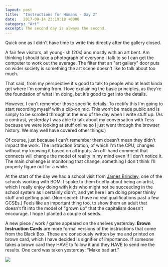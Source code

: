 ```yaml
---
layout: post
title:  "Instructions for Humans - Day 2"
date:   2017-09-14 23:19:18 +0000
category: "Art"
excerpt: The second day is always the second.
---
```


Quick one as I didn't have time to write this directly after the gallery closed. 

A fair few visitors, all young-ish (20s) and mostly with an art bent. Am thinking I should take a photograph of everyone I talk to so I can get the computer to work out the average. The filter that an "art gallery" door puts on wider society is something the art scene doesn't like to talk about too much. 

That said, from my perspective it's good to talk to people who at least kinda get where I'm coming from. I love explaining the basic principles, as they're the foundation of what I'm doing, but it's good to get into the details. 

However, I can't remember those specific details. To rectify this I'm going to start recording myself with a clip-on mic. This won't be made public and is simply to be scrolled through at the end of the day when I write stuff up. (As a contrast, yesterday I was able to talk about my conversation with Tess because we were looking at stuff online so I just went through the browser history. We may well have covered other things.)

Of course, just because I can't remember them doesn't mean they didn't impact the work. The Instruction Station, of which I'm the CPU, changes without my knowing it based on all inputs. An off-hand comment that connects will change the model of reality in my mind even if I don't notice it. The main challenge is monitoring that change, something I don't think I'll properly figure out for a while. 

At the start of the day we had a school visit from [James Brindley](http://www.jamesbrindley.bham.sch.uk), one of the schools working with BOM. I spoke to them briefly about being an artist, which I really enjoy doing with kids who might not be succeeding in the school system as I certainly didn't, and yet here I am doing proper thinky stuff and getting paid. (Non-secret: I have no real qualifications past a few GCSEs.) Feels like an important thing too, to show them an adult that doesn't fit into the model of "grown up" that the capitalism doesn't encourage. I hope I planted a couple of seeds. 

A new piece / work / game appeared on the shelves yesterday. **Brown Instruction Cards** are more formal versions of the instructions that come from the Black Box. These are consciously written by me and printed on brown card, which I have decided is signifier of importance. If someone takes a brown card they HAVE to follow it and they HAVE to send me the results. One card was taken yesterday: "Make bad art." 

![](http://blog.peteashton.com/images/brown-instruction-cards.jpg)
